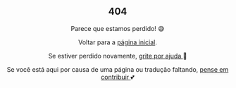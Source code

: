 <h2 align="center">404</h2>

<div style="text-align:center">

Parece que estamos perdido! :sweat_smile:

Voltar para a [página inicial](/pt-br/).

Se estiver perdido novamente, [grite por ajuda ](https://github.com/asdf-vm/asdf/issues/new) :mega:

Se você está aqui por causa de uma página ou tradução faltando, [pense em contribuir ](contributing-doc-site) :two_hearts:

</div>
